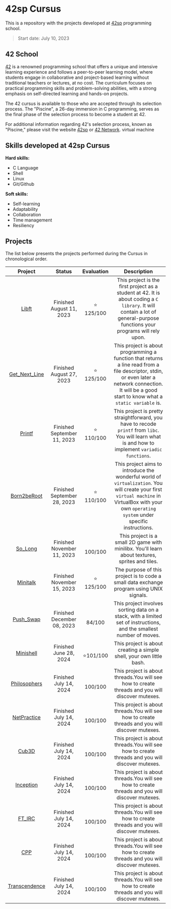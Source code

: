 # 42sp Cursus

This is a repository with the projects developed at [42sp](https://www.42sp.org.br/) programming school.

>Start date: July 10, 2023

## 42 School

[42](https://www.42network.org/) is a renowned programming school that offers a unique and intensive learning experience and follows a peer-to-peer learning model, where students engage in collaborative and project-based learning without traditional teachers or lectures, at no cost. The curriculum focuses on practical programming skills and problem-solving abilities, with a strong emphasis on self-directed learning and hands-on projects. 

The 42 cursus is available to those who are accepted through its selection process. The "Piscine", a 26-day immersion in C programming, serves as the final phase of the selection process to become a student at 42.

For additional information regarding 42's selection process, known as "Piscine," please visit the website [42sp](https://www.42sp.org.br/) or [42 Network](https://www.42network.org/).
virtual machine
## Skills developed at 42sp Cursus

**Hard skills:**

- C Language
- Shell
- Linux
- Git/Github

**Soft skills:**

- Self-learning
- Adaptability
- Collaboration
- Time management
- Resiliency

## Projects

The list below presents the projects performed during the Cursus in chronological order.

| Project  | Status | Evaluation | Description |
| :----: | :----: | :----: | :----: |
| [Libft](https://github.com/daniele-frade/42sp-cursus/tree/main/01_libft)                 | Finished <br> August 11, 2023 | ⭐<br>125/100 | This project is the first project as a student at 42. It is about coding a `C library`. It will contain a lot of general-purpose functions your programs will rely upon. | 
| [Get_Next_Line](https://github.com/daniele-frade/42sp-cursus/tree/main/02_get_next_line) | Finished <br> August 27, 2023 | ⭐<br>125/100 | This project is about programming a function that returns a line read from a file descriptor, stdin, or even later a network connection.  It will be a good start to know what a `static variable` is. |
| [Printf](https://github.com/daniele-frade/42sp-cursus/tree/main/03_printf)               | Finished <br> September 11, 2023 | ⭐<br>110/100 | This project is pretty straightforward, you have to recode `printf` from `libc`. You will learn what is and how to implement `variadic functions`. |
| [Born2beRoot](https://github.com/daniele-frade/42sp-cursus/tree/main/04_born2beroot)     | Finished <br> September 28, 2023 | ⭐<br>110/100 | This project aims to introduce the wonderful world of `virtualization`. You will create your first `virtual machine` in VirtualBox with your own `operating system` under specific instructions. |
| [So_Long](https://github.com/daniele-frade/42sp-cursus/tree/main/05_so_long)     | Finished <br> November 11, 2023 | <br>100/100 | This project is a small 2D game with minilibx. You'll learn about textures, sprites and tiles. |
| [Minitalk](https://github.com/daniele-frade/42sp-cursus/tree/main/06_minitalk)     | Finished <br> November 15, 2023 | ⭐<br>125/100 | The purpose of this project is to code a small data exchange program using UNIX signals. |
| [Push_Swap](https://github.com/daniele-frade/42sp-cursus/tree/main/07_push_swap)     | Finished <br> December 08, 2023 | <br>84/100 | This project involves sorting data on a stack, with a limited set of instructions, and the smallest number of moves. |
| [Minishell](https://github.com/daniele-frade/42sp-cursus/tree/main/08_minishell)     | Finished <br> June 28, 2024  | <br>   ⭐101/100 | This project is about creating a simple shell, your own little bash. |
| [Philosophers](https://github.com/daniele-frade/42sp-cursus/tree/main/09_philosophers)     | Finished <br> July 14, 2024  | <br>   100/100 | This project is about threads.You will see how to create threads and you will discover mutexes. |
| [NetPractice](https://github.com/daniele-frade/42sp-cursus/tree/main/10_net_practice)     | Finished <br> July 14, 2024  | <br>   100/100 | This project is about threads.You will see how to create threads and you will discover mutexes. |
| [Cub3D](https://github.com/daniele-frade/42sp-cursus/tree/main/11_cub3d)     | Finished <br> July 14, 2024  | <br>   100/100 | This project is about threads.You will see how to create threads and you will discover mutexes. |
| [Inception](https://github.com/daniele-frade/42sp-cursus/tree/main/12_inception)     | Finished <br> July 14, 2024  | <br>   100/100 | This project is about threads.You will see how to create threads and you will discover mutexes. |
| [FT_IRC](https://github.com/daniele-frade/42sp-cursus/tree/main/13_ft_irc)     | Finished <br> July 14, 2024  | <br>   100/100 | This project is about threads.You will see how to create threads and you will discover mutexes. |
| [CPP](https://github.com/daniele-frade/42sp-cursus/tree/main/14_cpp)     | Finished <br> July 14, 2024  | <br>   100/100 | This project is about threads.You will see how to create threads and you will discover mutexes. |
| [Transcendence](https://github.com/daniele-frade/42sp-cursus/tree/main/15_transcendence)     | Finished <br> July 14, 2024  | <br>   100/100 | This project is about threads.You will see how to create threads and you will discover mutexes. |
